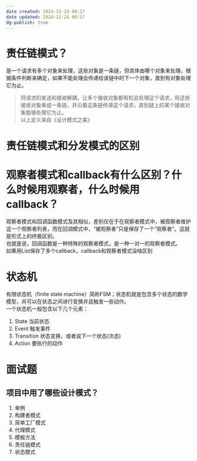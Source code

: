 ```yaml
---
date created: 2024-12-24 00:17
date updated: 2024-12-24 00:17
dg-publish: true
---
```


# 责任链模式？

是一个请求有多个对象来处理，这些对象是一条链，但具体由哪个对象来处理，根据条件判断来确定，如果不能处理会传递给该链中的下一个对象，直到有对象处理它为止。

> 将请求的发送和接收解耦，让多个接收对象都有机会处理这个请求。将这些接收对象串成一条链，并沿着这条链传递这个请求，直到链上的某个接收对象能够处理它为止。<br />以上定义来自《设计模式之美》

# 责任链模式和分发模式的区别

# 观察者模式和callback有什么区别？什么时候用观察者，什么时候用callback？

观察者模式和回调函数模式及其相似，差别仅在于在观察者模式中，被观察者维护这一个观察者列表，而在回调模式中，“被观察者”只是保存了一个“观察者”。这就是形式上的终极区别。<br />也就是说，回调函数是一种特殊的观察者模式，是一种一对一的观察者模式。<br />如果用List保存了多个callback，callback和观察者模式没啥区别

# 状态机

有限状态机（finite state machine）简称FSM；状态机就是包含多个状态的数学模型，并可以在状态之间进行变换并且触发一些动作。<br />一个状态机一般包含以下几个元素：

1. State 当前状态
2. Event 触发事件
3. Transition 状态变换，或者说下一个状态(次态)
4. Action 要执行的动作

# 面试题

## 项目中用了哪些设计模式？

1. 单例
2. 构建者模式
3. 简单工厂模式
4. 代理模式
5. 模板方法
6. 责任链模式
7. 状态模式
